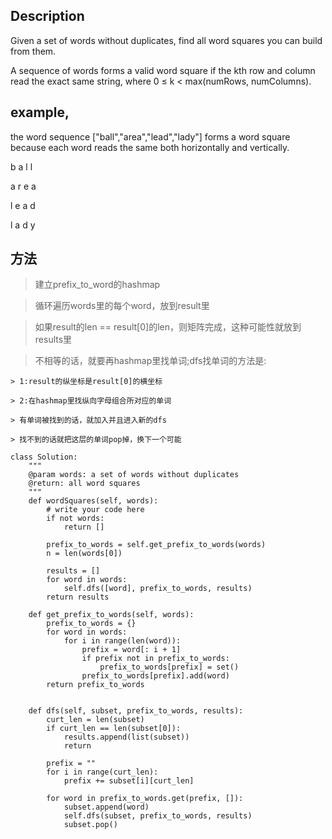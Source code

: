 ## Description
Given a set of words without duplicates, find all word squares you can build from them.

A sequence of words forms a valid word square if the kth row and column read the exact same string, where 0 ≤ k < max(numRows, numColumns).

## example, 

the word sequence ["ball","area","lead","lady"] forms a word square because each word reads the same both horizontally and vertically.

b a l l

a r e a

l e a d

l a d y

## 方法
> 建立prefix_to_word的hashmap

> 循环遍历words里的每个word，放到result里

> 如果result的len == result[0]的len，则矩阵完成，这种可能性就放到results里

> 不相等的话，就要再hashmap里找单词;dfs找单词的方法是:

    > 1:result的纵坐标是result[0]的横坐标
   
    > 2:在hashmap里找纵向字母组合所对应的单词
    
    > 有单词被找到的话，就加入并且进入新的dfs
    
    > 找不到的话就把这层的单词pop掉，换下一个可能

```
class Solution:
    """
    @param words: a set of words without duplicates
    @return: all word squares
    """
    def wordSquares(self, words):
        # write your code here
        if not words:
            return []

        prefix_to_words = self.get_prefix_to_words(words)
        n = len(words[0])

        results = []
        for word in words:
            self.dfs([word], prefix_to_words, results)
        return results

    def get_prefix_to_words(self, words):
        prefix_to_words = {}
        for word in words:
            for i in range(len(word)):
                prefix = word[: i + 1]
                if prefix not in prefix_to_words:
                    prefix_to_words[prefix] = set()
                prefix_to_words[prefix].add(word)
        return prefix_to_words


    def dfs(self, subset, prefix_to_words, results):
        curt_len = len(subset)
        if curt_len == len(subset[0]):
            results.append(list(subset))
            return 

        prefix = ""
        for i in range(curt_len):
            prefix += subset[i][curt_len]

        for word in prefix_to_words.get(prefix, []):
            subset.append(word)
            self.dfs(subset, prefix_to_words, results)
            subset.pop()
```

